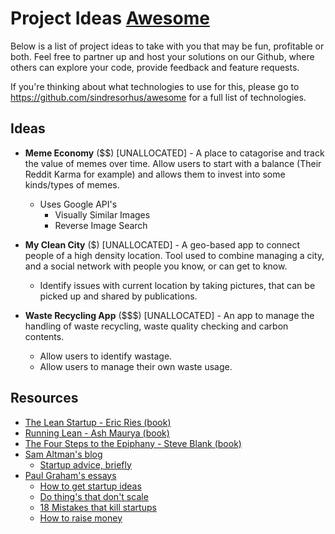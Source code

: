 # Project Ideas [Awesome](https://cdn.rawgit.com/sindresorhus/awesome/d7305f38d29fed78fa85652e3a63e154dd8e8829/media/badge.svg)

Below is a list of project ideas to take with you that may be fun, profitable or both. Feel free to partner up and host your solutions on our Github, where others can explore your code, provide feedback and feature requests.

If you're thinking about what technologies to use for this, please go to https://github.com/sindresorhus/awesome for a full list of technologies.

## Ideas
- **Meme Economy** ($$) [UNALLOCATED] - A place to catagorise and track the value of memes over time. Allow users to start with a balance  (Their Reddit Karma for example) and allows them to invest into some kinds/types of memes.
  - Uses Google API's
    - Visually Similar Images
	- Reverse Image Search


- **My Clean City** ($) [UNALLOCATED] - A geo-based app to connect people of a high density location. Tool used to combine managing a city, and a social network with people you know, or can get to know.
  - Identify issues with current location by taking pictures, that can be picked up and shared by publications.


- **Waste Recycling App** ($$$) [UNALLOCATED] - An app to manage the handling of waste recycling, waste quality checking and carbon contents.
    - Allow users to identify wastage.
	- Allow users to manage their own waste usage.


## Resources
- [The Lean Startup - Eric Ries (book)](http://www.amazon.com/The-Lean-Startup-Entrepreneurs-Continuous/dp/0307887898)
- [Running Lean - Ash Maurya (book)](http://www.amazon.com/Running-Lean-Iterate-Works-Series/dp/1449305172)
- [The Four Steps to the Epiphany - Steve Blank (book)](http://www.amazon.com/Four-Steps-Epiphany-Steve-Blank/dp/0989200507)
- [Sam Altman's blog](http://blog.samaltman.com/)
  - [Startup advice, briefly](http://blog.samaltman.com/startup-advice-briefly)
- [Paul Graham's essays](http://www.paulgraham.com/articles.html)
  - [How to get startup ideas](http://www.paulgraham.com/startupideas.html)
  - [Do thing's that don't scale](http://paulgraham.com/ds.html)
  - [18 Mistakes that kill startups](http://www.paulgraham.com/startupmistakes.html)
  - [How to raise money](http://www.paulgraham.com/fr.html)
